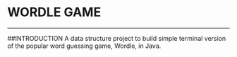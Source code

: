 # WORDLE GAME
-----------------------------------------------------------------------------------------------------------------------------------------------------------------------

##INTRODUCTION
A  data structure project to build simple terminal version of the popular word guessing game, Wordle, in Java.
